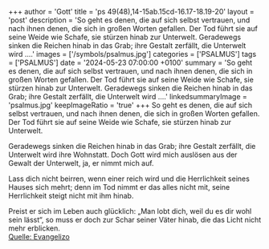 +++
author = 'Gott'
title = 'ps 49(48),14-15ab.15cd-16.17-18.19-20'
layout = 'post'
description = 'So geht es denen, die auf sich selbst vertrauen,  und nach ihnen denen, die sich in großen Worten gefallen. Der Tod führt sie auf seine Weide wie Schafe, sie stürzen hinab zur Unterwelt.  Geradewegs sinken die Reichen hinab in das Grab; ihre Gestalt zerfällt, die Unterwelt wird ....'
images = ['/symbols/psalmus.jpg']
categories = ['PSALMUS']
tags = ['PSALMUS']
date = '2024-05-23 07:00:00 +0100'
summary = 'So geht es denen, die auf sich selbst vertrauen,  und nach ihnen denen, die sich in großen Worten gefallen. Der Tod führt sie auf seine Weide wie Schafe, sie stürzen hinab zur Unterwelt.  Geradewegs sinken die Reichen hinab in das Grab; ihre Gestalt zerfällt, die Unterwelt wird ....'
linkedsummaryImage = 'psalmus.jpg'
keepImageRatio = 'true'
+++
So geht es denen, die auf sich selbst vertrauen, 
und nach ihnen denen, die sich in großen Worten gefallen.
Der Tod führt sie auf seine Weide wie Schafe,
sie stürzen hinab zur Unterwelt.

Geradewegs sinken die Reichen hinab in das Grab;
ihre Gestalt zerfällt, die Unterwelt wird ihre Wohnstatt.<!--more-->
Doch Gott wird mich auslösen aus der Gewalt der Unterwelt, 
ja, er nimmt mich auf.

Lass dich nicht beirren, wenn einer reich wird 
und die Herrlichkeit seines Hauses sich mehrt;
denn im Tod nimmt er das alles nicht mit, 
seine Herrlichkeit steigt nicht mit ihm hinab.

Preist er sich im Leben auch glücklich: 
„Man lobt dich, weil du es dir wohl sein lässt“,
so muss er doch zur Schar seiner Väter hinab, 
die das Licht nicht mehr erblicken.<br> [Quelle: Evangelizo](https://evangeliumtagfuertag.org/DE/gospel)